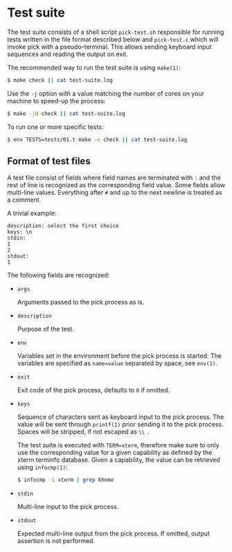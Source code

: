 # Test suite

The test suite consists of a shell script `pick-test.sh` responsible for running
tests written in the file format described below and `pick-test.c` which will
invoke pick with a pseudo-terminal.
This allows sending keyboard input sequences and reading the output on exit.

The recommended way to run the test suite is using `make(1)`:

```sh
$ make check || cat test-suite.log
```

Use the `-j` option with a value matching the number of cores on your machine to
speed-up the process:

```sh
$ make -jN check || cat test-suite.log
```

To run one or more specific tests:

```sh
$ env TESTS=tests/01.t make -e check || cat test-suite.log
```

## Format of test files

A test file consist of fields where field names are terminated with `:` and the
rest of line is recognized as the corresponding field value.
Some fields allow multi-line values.
Everything after `#` and up to the next newline is treated as a comment.

A trivial example:

```
description: select the first choice
keys: \n
stdin:
1
2
stdout:
1
```

The following fields are recognized:

- `args`

  Arguments passed to the pick process as is.

- `description`

  Purpose of the test.

- `env`

  Variables set in the environment before the pick process is
  started.
  The variables are specified as `name=value` separated by space,
  see `env(1)`.

- `exit`

  Exit code of the pick process,
  defaults to `0` if omitted.

- `keys`

  Sequence of characters sent as keyboard input to the pick process.
  The value will be sent through `printf(1)` prior sending it to the pick
  process.
  Spaces will be stripped,
  if not escaped as `\\ `.

  The test suite is executed with `TERM=xterm`,
  therefore make sure to only use the corresponding value for a given capability
  as defined by the xterm terminfo database.
  Given a capability,
  the value can be retrieved using `infocmp(1)`:

  ```sh
  $ infocmp -1 xterm | grep khome
  ```

- `stdin`

  Multi-line input to the pick process.

- `stdout`

  Expected multi-line output from the pick process.
  If omitted,
  output assertion is not performed.
